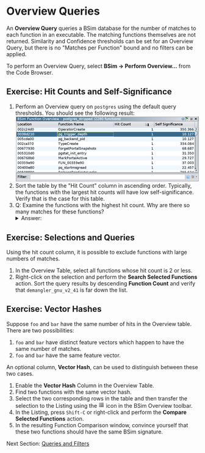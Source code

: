 # Overview Queries

An **Overview Query** queries a BSim database for the number of matches to each function in an executable.
The matching functions themselves are not returned. 
Similarity and Confidence thresholds can be set for an Overview Query, but there is no "Matches per Function" bound and no filters can be applied.

To perform an Overview Query, select **BSim -> Perform Overview...** from the Code Browser.

## Exercise: Hit Counts and Self-Significance

1. Perform an Overview query on ``postgres`` using the default query thresholds.
You should see the following result:
![overview window](images/overview_window.png)
1. Sort the table by the "Hit Count" column in ascending order.  Typically, the functions with the largest hit counts will have low self-significance.
Verify that is the case for this table. 
1. Q: Examine the functions with the highest hit count. Why are there so many matches for these functions?
   <details><summary>Answer:</summary> These are all instances of PostgreSQL statistics-reporting functions.  Their bodies are quite similar and they have identical BSim signatures.</details>

## Exercise: Selections and Queries

Using the hit count column, it is possible to exclude functions with large numbers of matches.

1. In the Overview Table, select all functions whose hit count is 2 or less.
1. Right-click on the selection and perform the **Search Selected Functions** action.
   Sort the query results by descending **Function Count** and verify that ``demangler_gnu_v2_41`` is far down the list.

## Exercise: Vector Hashes

Suppose ``foo`` and ``bar`` have the same number of hits in the Overview table.
There are two possibilities:
1. ``foo`` and ``bar`` have distinct feature vectors which happen to have the same number of matches.
1. ``foo`` and ``bar`` have the same feature vector.

An optional column, **Vector Hash**, can be used to distinguish between these two cases.

1. Enable the **Vector Hash** Column in the Overview Table.
1. Find two functions with the same vector hash.
1. Select the two corresponding rows in the table and then transfer the selection to the Listing using the ![make selection icon](images/text_align_justify.png) icon in the BSim Overview toolbar.
1. In the Listing, press ``Shift-C`` or right-click and perform the **Compare Selected Functions** action.
1. In the resulting Function Comparison window, convince yourself that these two functions should have the same BSim signature.

Next Section: [Queries and Filters](BSimTutorial_Filters.md)
